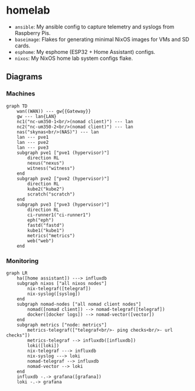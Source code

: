 # homelab

- `ansible`: My ansible config to capture telemetry and syslogs from Raspberry
  Pis.
- `baseimage`: Flakes for generating minimal NixOS images for VMs and SD cards.
- `esphome`: My esphome (ESP32 + Home Assistant) configs.
- `nixos`: My NixOS home lab system configs flake.

## Diagrams

### Machines

```mermaid
graph TD
    wan((WAN)) --- gw{{Gateway}}
    gw --- lan{LAN}
    nc1("nc-um350-1<br/>(nomad client)") --- lan
    nc2("nc-um350-2<br/>(nomad client)") --- lan
    nas("skynas<br/>(NAS)") --- lan
    lan --- pve1
    lan --- pve2
    lan --- pve3
    subgraph pve1 ["pve1 (hypervisor)"]
        direction RL
        nexus("nexus")
        witness("witness")
    end
    subgraph pve2 ["pve2 (hypervisor)"]
        direction RL
        kube2("kube2")
        scratch("scratch")
    end
    subgraph pve3 ["pve3 (hypervisor)"]
        direction RL
        ci-runner1("ci-runner1")
        eph("eph")
        fastd("fastd")
        kube1("kube1")
        metrics("metrics")
        web("web")
    end
```

### Monitoring

```mermaid
graph LR
    ha([home assistant]) ---> influxdb
    subgraph nixos ["all nixos nodes"]
        nix-telegraf([telegraf])
        nix-syslog([syslog])
    end
    subgraph nomad-nodes ["all nomad client nodes"]
        nomad([nomad client]) --> nomad-telegraf([telegraf])
        docker([docker logs]) --> nomad-vector([vector])
    end
    subgraph metrics ["node: metrics"]
        metrics-telegraf(["telegraf<br/>- ping checks<br/>- url checks"])
        metrics-telegraf --> influxdb([influxdb])
        loki([loki])
        nix-telegraf ---> influxdb
        nix-syslog ---> loki
        nomad-telegraf --> influxdb
        nomad-vector --> loki
    end
    influxdb -.-> grafana([grafana])
    loki -.-> grafana
```
